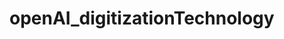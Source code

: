 # openAI_digitizationTechnology
[<img src="https://github-production-user-asset-6210df.s3.amazonaws.com/83102917/246650320-3b9f0b1b-bdc1-4f58-aa58-8e6aab312c6e.png" alt="">](https://xuanphao19.github.io/openAI_digitizationTechnology/)
